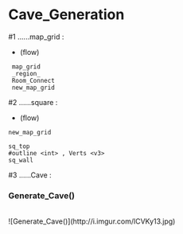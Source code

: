 # Cave_Generation

#1 ......map_grid :

- (flow)
```
 map_grid
 _region_
 Room_Connect
 new_map_grid
 ```

#2 ......square :

- (flow)
``` 
new_map_grid

sq_top
#outline <int> , Verts <v3>
sq_wall
```
   
#3 ......Cave :

<h3>Generate_Cave()</h3></br>
![Generate_Cave()](http://i.imgur.com/lCVKy13.jpg)
